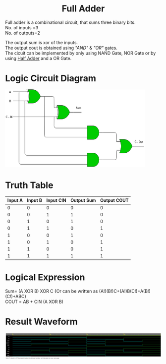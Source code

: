 <h1 align="center"><b>Full Adder</b></h1>

Full adder is a combinational circuit, that sums three binary bits. <br/>
No. of inputs =3 <br/>
No. of outputs=2 <br/>

The output sum is xor of the inputs.<br/>
The output cout is obtained using *"AND"* & *"OR"* gates.<br/>
The cicuit can be implemented by only using NAND Gate, NOR Gate or by using [Half Adder](https://github.com/Dhruv0Upadhyay/100_Days_of_RTL/tree/main/Day1) and a OR Gate.
# Logic Circuit Diagram
<img src="FullAdder.png" alt="Circuit Diagram" style="height: 250px; width: 450px"/>

# Truth Table 
|Input A|Input B|Input CIN|Output Sum|Output COUT|
|----|-----|-----|-------|----|
|0|0|0|0|0|
|0|0|1|1|0|
|0|1|0|1|0|
|0|1|1|0|1|
|1|0|0|1|0|
|1|0|1|0|1|
|1|1|0|0|1|
|1|1|1|1|1|

# Logical Expression
Sum= (A XOR B) XOR C  {Or can be written as (A!)(B!)C+(A!)B(C!)+A(B!)(C!)+ABC} <br/>
COUT = AB + CIN (A XOR B) 

# Result Waveform
<img src="EP_WAVE_F_A.png" alt="Waveform" style="height: fill; width: fill"/>

